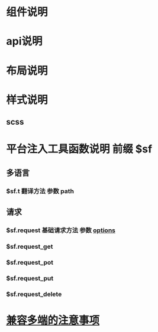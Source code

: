 # 组件说明
# api说明
# 布局说明
# 样式说明
## scss
# 平台注入工具函数说明 前缀 $sf
## 多语言
 ### $sf.t  翻译方法 参数 path
## 请求
 ### $sf.request 基础请求方法 参数 [options](https://uniapp.dcloud.io/api/request/request)
 ### $sf.request_get
 ### $sf.request_pot
 ### $sf.request_put
 ### $sf.request_delete
# [兼容多端的注意事项](https://ask.dcloud.net.cn/article/36475)